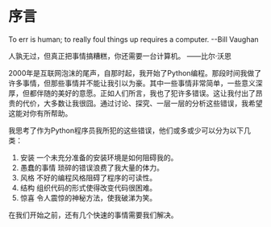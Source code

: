 # 序言

To err is human; to really foul things up requires a computer.
--Bill Vaughan

人孰无过，但真正把事情搞糟糕，你还需要一台计算机。
——比尔·沃恩

2000年是互联网泡沫的尾声，自那时起，我开始了Python编程。那段时间我做了许多事情，但那些事情并不能让我引以为豪。其中一些事情非常简单，一些意义深厚，但都伴随的美好的意愿。正如人们所言，我也了犯许多错误。这让我付出了昂贵的代价，大多数让我很囧。通过讨论、探究、一层一层的分析这些错误，我希望这能对你有所帮助。

我思考了作为Python程序员我所犯的这些错误，他们或多或少可以分为以下几类：

1. 安装
	一个未充分准备的安装环境是如何阻碍我的。
2. 愚蠢的事情
	琐碎的错误浪费了我大量的体力。
3. 风格
	不好的编程风格阻碍了程序的可读性。
4. 结构
	组织代码的形式使得改变代码很困难。
5. 惊喜
	令人震惊的神秘方法，使我破涕为笑。

在我们开始之前，还有几个快速的事情需要我们解决。